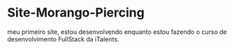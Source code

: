 # Site-Morango-Piercing
meu primeiro site, estou desenvolvendo enquanto estou fazendo o curso de desenvolvimento FullStack da iTalents.

